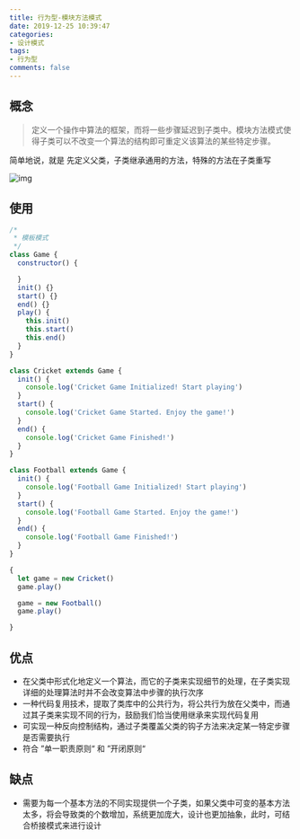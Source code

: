 ```yaml
---
title: 行为型-模块方法模式
date: 2019-12-25 10:39:47
categories:
- 设计模式
tags:
- 行为型
comments: false
---
```




## 概念

> 定义一个操作中算法的框架，而将一些步骤延迟到子类中。模块方法模式使得子类可以不改变一个算法的结构即可重定义该算法的某些特定步骤。

简单地说，就是 先定义父类，子类继承通用的方法，特殊的方法在子类重写

![img](https://raw.githubusercontent.com/xietao3/Study-Plan/master/DesignPatterns/src/%E6%A8%A1%E6%9D%BF.png)



## 使用

```js
/*
 * 模板模式
 */
class Game {
  constructor() {

  }
  init() {}
  start() {}
  end() {}
  play() {
    this.init()
    this.start()
    this.end()
  }
}

class Cricket extends Game {
  init() {
    console.log('Cricket Game Initialized! Start playing')
  }
  start() {
    console.log('Cricket Game Started. Enjoy the game!')
  }
  end() {
    console.log('Cricket Game Finished!')
  }
}

class Football extends Game {
  init() {
    console.log('Football Game Initialized! Start playing')
  }
  start() {
    console.log('Football Game Started. Enjoy the game!')
  }
  end() {
    console.log('Football Game Finished!')
  }
}

{
  let game = new Cricket()
  game.play()

  game = new Football()
  game.play()

}

```



## 优点

- 在父类中形式化地定义一个算法，而它的子类来实现细节的处理，在子类实现详细的处理算法时并不会改变算法中步骤的执行次序
- 一种代码复用技术，提取了类库中的公共行为，将公共行为放在父类中，而通过其子类来实现不同的行为，鼓励我们恰当使用继承来实现代码复用
- 可实现一种反向控制结构，通过子类覆盖父类的钩子方法来决定某一特定步骤是否需要执行
- 符合 ”单一职责原则“ 和 ”开闭原则“



## 缺点

- 需要为每一个基本方法的不同实现提供一个子类，如果父类中可变的基本方法太多，将会导致类的个数增加，系统更加庞大，设计也更加抽象，此时，可结合桥接模式来进行设计